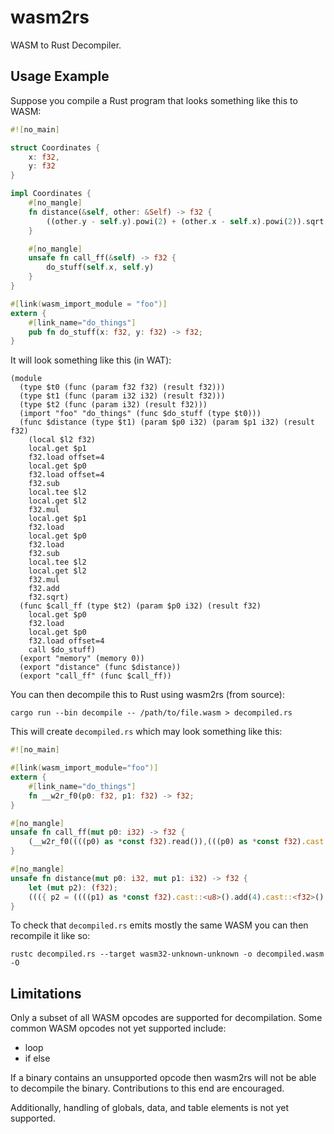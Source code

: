 # wasm2rs
WASM to Rust Decompiler.

## Usage Example
Suppose you compile a Rust program that looks something like this to WASM:

```rs
#![no_main]

struct Coordinates {
    x: f32,
    y: f32
}

impl Coordinates {
    #[no_mangle]
    fn distance(&self, other: &Self) -> f32 {
        ((other.y - self.y).powi(2) + (other.x - self.x).powi(2)).sqrt()
    }

    #[no_mangle]
    unsafe fn call_ff(&self) -> f32 {
        do_stuff(self.x, self.y)
    }
}

#[link(wasm_import_module = "foo")]
extern {
    #[link_name="do_things"]
    pub fn do_stuff(x: f32, y: f32) -> f32;
}
```

It will look something like this (in WAT):
```
(module
  (type $t0 (func (param f32 f32) (result f32)))
  (type $t1 (func (param i32 i32) (result f32)))
  (type $t2 (func (param i32) (result f32)))
  (import "foo" "do_things" (func $do_stuff (type $t0)))
  (func $distance (type $t1) (param $p0 i32) (param $p1 i32) (result f32)
    (local $l2 f32)
    local.get $p1
    f32.load offset=4
    local.get $p0
    f32.load offset=4
    f32.sub
    local.tee $l2
    local.get $l2
    f32.mul
    local.get $p1
    f32.load
    local.get $p0
    f32.load
    f32.sub
    local.tee $l2
    local.get $l2
    f32.mul
    f32.add
    f32.sqrt)
  (func $call_ff (type $t2) (param $p0 i32) (result f32)
    local.get $p0
    f32.load
    local.get $p0
    f32.load offset=4
    call $do_stuff)
  (export "memory" (memory 0))
  (export "distance" (func $distance))
  (export "call_ff" (func $call_ff))
```

You can then decompile this to Rust using wasm2rs (from source):

```
cargo run --bin decompile -- /path/to/file.wasm > decompiled.rs
```

This will create `decompiled.rs` which may look something like this:
```rs
#![no_main]

#[link(wasm_import_module="foo")]
extern {
    #[link_name="do_things"]
    fn __w2r_f0(p0: f32, p1: f32) -> f32;
}

#[no_mangle]
unsafe fn call_ff(mut p0: i32) -> f32 {
    (__w2r_f0((((p0) as *const f32).read()),(((p0) as *const f32).cast::<u8>().add(4).cast::<f32>().read())))
}

#[no_mangle]
unsafe fn distance(mut p0: i32, mut p1: i32) -> f32 {
    let (mut p2): (f32);
    ((({ p2 = ((((p1) as *const f32).cast::<u8>().add(4).cast::<f32>().read()) - (((p0) as *const f32).cast::<u8>().add(4).cast::<f32>().read())); p2 } * (p2)) + ({ p2 = ((((p1) as *const f32).read()) - (((p0) as *const f32).read())); p2 } * (p2))).sqrt())
}
```

To check that `decompiled.rs` emits mostly the same WASM you can then recompile it like so:

```
rustc decompiled.rs --target wasm32-unknown-unknown -o decompiled.wasm -O
```

## Limitations
Only a subset of all WASM opcodes are supported for decompilation. Some common WASM opcodes not yet supported include:
- loop
- if else

If a binary contains an unsupported opcode then wasm2rs will not be able to decompile the binary. Contributions to this end are encouraged.

Additionally, handling of globals, data, and table elements is not yet supported.
